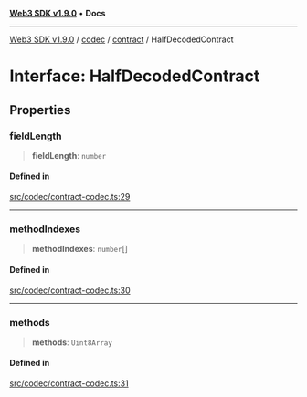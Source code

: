[**Web3 SDK v1.9.0**](../../../../../README.md) • **Docs**

***

[Web3 SDK v1.9.0](../../../../../globals.md) / [codec](../../../README.md) / [contract](../README.md) / HalfDecodedContract

# Interface: HalfDecodedContract

## Properties

### fieldLength

> **fieldLength**: `number`

#### Defined in

[src/codec/contract-codec.ts:29](https://github.com/Mystic-Nayy/alephium-web3/blob/c1afd789a197ce5fe21f08c2965942090157c33d/packages/web3/src/codec/contract-codec.ts#L29)

***

### methodIndexes

> **methodIndexes**: `number`[]

#### Defined in

[src/codec/contract-codec.ts:30](https://github.com/Mystic-Nayy/alephium-web3/blob/c1afd789a197ce5fe21f08c2965942090157c33d/packages/web3/src/codec/contract-codec.ts#L30)

***

### methods

> **methods**: `Uint8Array`

#### Defined in

[src/codec/contract-codec.ts:31](https://github.com/Mystic-Nayy/alephium-web3/blob/c1afd789a197ce5fe21f08c2965942090157c33d/packages/web3/src/codec/contract-codec.ts#L31)
